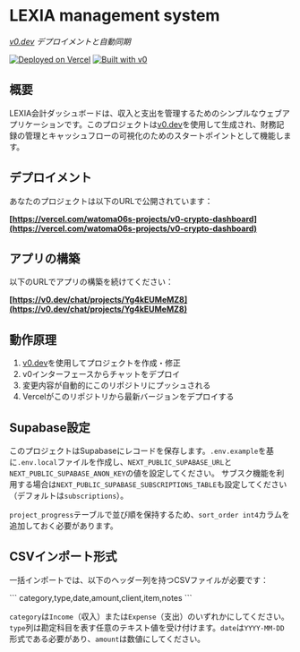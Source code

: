 # LEXIA management system

*[v0.dev](https://v0.dev) デプロイメントと自動同期*

[![Deployed on Vercel](https://img.shields.io/badge/Deployed%20on-Vercel-black?style=for-the-badge&logo=vercel)](https://vercel.com/watoma06s-projects/v0-crypto-dashboard)
[![Built with v0](https://img.shields.io/badge/Built%20with-v0.dev-black?style=for-the-badge)](https://v0.dev/chat/projects/Yg4kEUMeMZ8)

## 概要

LEXIA会計ダッシュボードは、収入と支出を管理するためのシンプルなウェブアプリケーションです。このプロジェクトは[v0.dev](https://v0.dev)を使用して生成され、財務記録の管理とキャッシュフローの可視化のためのスタートポイントとして機能します。

## デプロイメント

あなたのプロジェクトは以下のURLで公開されています：

**[https://vercel.com/watoma06s-projects/v0-crypto-dashboard](https://vercel.com/watoma06s-projects/v0-crypto-dashboard)**

## アプリの構築

以下のURLでアプリの構築を続けてください：

**[https://v0.dev/chat/projects/Yg4kEUMeMZ8](https://v0.dev/chat/projects/Yg4kEUMeMZ8)**

## 動作原理

1. [v0.dev](https://v0.dev)を使用してプロジェクトを作成・修正
2. v0インターフェースからチャットをデプロイ
3. 変更内容が自動的にこのリポジトリにプッシュされる
4. Vercelがこのリポジトリから最新バージョンをデプロイする

## Supabase設定

このプロジェクトはSupabaseにレコードを保存します。`.env.example`を基に`.env.local`ファイルを作成し、`NEXT_PUBLIC_SUPABASE_URL`と`NEXT_PUBLIC_SUPABASE_ANON_KEY`の値を設定してください。
サブスク機能を利用する場合は`NEXT_PUBLIC_SUPABASE_SUBSCRIPTIONS_TABLE`も設定してください（デフォルトは`subscriptions`）。

`project_progress`テーブルで並び順を保持するため、`sort_order int4`カラムを追加しておく必要があります。

## CSVインポート形式

一括インポートでは、以下のヘッダー列を持つCSVファイルが必要です：

\`\`\`
category,type,date,amount,client,item,notes
\`\`\`

`category`は`Income`（収入）または`Expense`（支出）のいずれかにしてください。`type`列は勘定科目を表す任意のテキスト値を受け付けます。`date`は`YYYY-MM-DD`形式である必要があり、`amount`は数値にしてください。
